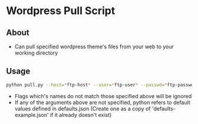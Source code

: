 # Wordpress Pull Script

## About
* Can pull specified wordpress theme's files from your web to your working directory

## Usage
```bash
python pull.py --host=*ftp-host* --user=*ftp-user* --passwd=*ftp-passwd* --theme==*theme-name* --dir=`*save-directory*
```
 
* Flags which's names do not match those specified above will be ignored
* If any of the arguments above are not specified, python refers to default values 
  defined in defaults.json (Create one as a copy of 'defaults-example.json' if it already doesn't exist)